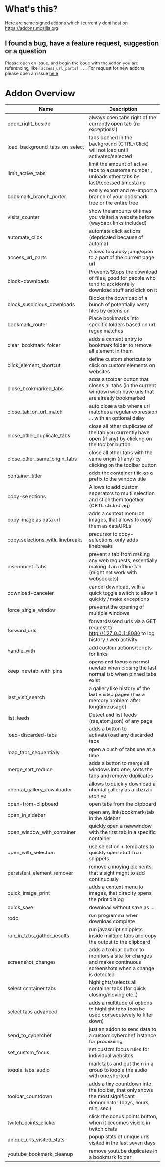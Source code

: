 # What's this? 

Here are some signed addons which i currently dont host on https://addons.mozilla.org

## I found a bug, have a feature request, suggestion or a question

Please open an issue, and begin the issue with the addon you are referencing, like `[access_url_parts] ...`
For request for new addons, please open an issue [here](https://github.com/igorlogius/igorlogius/issues/new)

# Addon Overview 

| Name | Description |
| --- | --- | 
| open_right_beside | always open tabs right of the currently open tab (no exceptions!) | 
| load_background_tabs_on_select | tabs opened in the background (CTRL+Click) will not load until activated/selected | 
| limit_active_tabs | limit the amount of active tabs to a custome number , unloads other tabs by lastAccessed timestamp| 
| bookmark_branch_porter | easily export and re-import a branch of your bookmark tree or the entire tree | 
| visits_counter | show the amounts of times you visited a website before (wayback links included) |
| automate_click  | automate click actions (depricated because of automa) | 
| access_url_parts | Allows to quicky jump/open to a part of the current page url |
| block-downloads | Prevents/Stops the download of files, good for people who tend to accidentally download stuff and click on it  |
| block_suspicious_downloads | Blocks the download of a bunch of potentially nasty files by extension |
| bookmark_router | Place bookmarks into specific folders based on url regex matches | 
| clear_bookmark_folder| adds a context entry to bookmark folder to remove all element in them | 
| click_element_shortcut | define custom shortcuts to click on custom elements on websites |
| close_bookmarked_tabs | adds a toolbar button that closes all tabs (in the current window) wich have urls that are already bookmarked | 
| close_tab_on_url_match | auto close a tab whena url matches a regular expression ... with an optional delay  | 
| close_other_duplicate_tabs | close all other duplicates of the tab you currently have open (if any) by clicking on the toolbar button |
| close_other_same_origin_tabs | close all other tabs with the same origin (if any) by clicking on the toolbar button |
| container_titler | adds the container title as a prefix to the window title | 
| copy-selections | Allows to add custom seperators to multi selection and stich them together (CRTL click/drag) |
| copy image as data url| adds a context menu on images, that allows to copy them as dataURLs |
| copy_selections_with_linebreaks | precursor to copy-selections, only adds linebreaks |
| disconnect-tabs | prevent a tab from making any web requests, essentially making it an offline tab (might not work with websockets)|
| download-canceler | cancel download, with a quick toggle switch to allow it quickly / make exceptions |
| force_single_window | prevenst the opening of multiple windows | 
| forward_urls | forwards/send urls via a GET request to http://127.0.0.1:8080 to log history / web activity |
| handle_with | add custom actions/scripts for links |
| keep_newtab_with_pins | opens and focus a normal newtab when closing the last normal tab when pinned tabs exist | 
| last_visit_search | a gallery like history of the last visited pages (has a memory problem after longtime usage) |
| list_feeds | Detect and list feeds (rss,atom,json) of any page |
| load-discarded-tabs | adds a button to activate/load any discarded tabs |
| load_tabs_sequentially | open a buch of tabs one at a time |
| merge_sort_reduce | adds a button to merge all windows into one, sorts the tabs and remove duplicates|
| nhentai_gallery_downloader | allows to quickly download a nhentai gallery as a cbz/zip archive |
| open-from-clipboard | open tabs from the clipboard |
| open_in_sidebar | open any link/bookmark/tab in the sidebar |
| open_window_with_container | quickly open a newwindow with the first tab in a specific container |
| open_with_selection | use selection + templates to quickly open stuff from snippets |
| persistent_element_remover | remove annoying elements, that a sight might to add continuously |
| quick_image_print | adds a context menu to images, that direclty opens the print dialog |
| quick_save | download without save as ... |
| rodc | run programms when download complete | 
| run_in_tabs_gather_results | run javascript snipplets inside multiple tabs and copy the output to the clipboard  | 
| screenshot_changes|adds a toolbar button to monitors a site for changes and  makes continuous screenshots when a change is detected  |
| select container tabs | highlights/selects all container tabs (for quick closing/moving etc..) |
| select tabs advanced | adds a multitude of options to highlight tabs (can be used consecutevely to filter down) |
| send_to_cyberchef | just an addon to send data to a custom cyberchef instance for processing |
| set_custom_focus|  set custom focus rules for individual websites |
| toggle_tabs_audio| mark tabs and put them in a group to toggle the audio with one shortcut| 
| toolbar_countdown | adds a tiny countdown into the toolbar, that only shows the most significant denominator (days, hours, min, sec ) | 
| twitch_points_clicker | click the bonus points button, when it becomes visible in twitch chats |
| unique_urls_visited_stats | popup stats of unique urls visited in the last seven days| needs configurable timespan and aggrigation level |
| youtube_bookmark_cleanup | remove youtube duplicates in a bookmark folder | 





